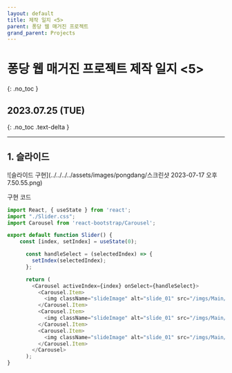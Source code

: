 ```yaml
---
layout: default
title: 제작 일지 <5>
parent: 퐁당 웹 매거진 프로젝트
grand_parent: Projects
---
```


# 퐁당 웹 매거진 프로젝트 제작 일지 <5>
{: .no_toc }

## 2023.07.25 (TUE)
{: .no_toc .text-delta }

---

## 1. 슬라이드
![슬라이드 구현](../../../../assets/images/pongdang/스크린샷 2023-07-17 오후 7.50.55.png)

구현 코드
```javascript
import React, { useState } from 'react';
import "./Slider.css";
import Carousel from 'react-bootstrap/Carousel';

export default function Slider() {
    const [index, setIndex] = useState(0);

      const handleSelect = (selectedIndex) => {
        setIndex(selectedIndex);
      };

      return (
        <Carousel activeIndex={index} onSelect={handleSelect}>
          <Carousel.Item>
            <img className="slideImage" alt="slide_01" src="/imgs/Main/Slider/Slider1.png"/>
          </Carousel.Item>
          <Carousel.Item>
            <img className="slideImage" alt="slide_01" src="/imgs/Main/Slider/Slider1.png"/>
          </Carousel.Item>
          <Carousel.Item>
            <img className="slideImage" alt="slide_01" src="/imgs/Main/Slider/Slider1.png"/>
          </Carousel.Item>
        </Carousel>
      );
}
```